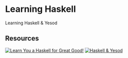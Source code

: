 # Learning Haskell
Learning Haskell &amp; Yesod

## Resources
[![Learn You a Haskell for Great Good!](https://www.nostarch.com/sites/default/files/imagecache/product_full/lyah.png)](http://learnyouahaskell.com/introduction)
[![Haskell & Yesod](http://ecx.images-amazon.com/images/I/51aRS%2BSR5OL._SX379_BO1,204,203,200_.jpg)](http://www.yesodweb.com/book/introduction)
